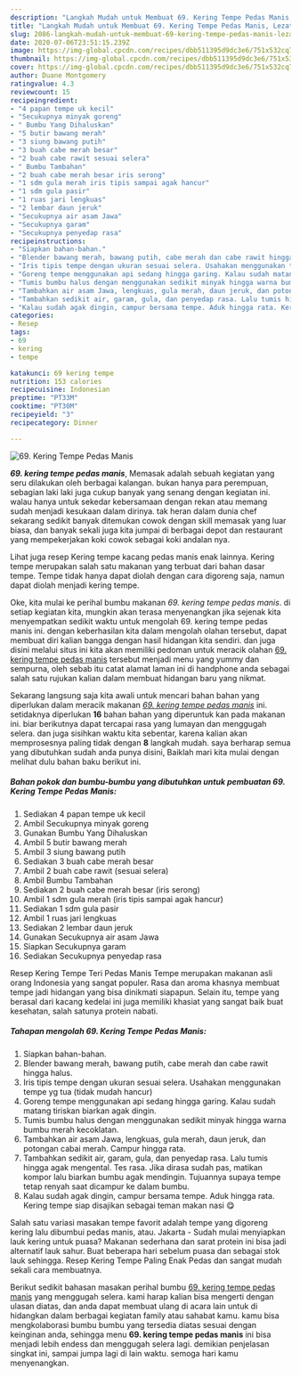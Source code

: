 ```yaml
---
description: "Langkah Mudah untuk Membuat 69. Kering Tempe Pedas Manis, Lezat Sekali"
title: "Langkah Mudah untuk Membuat 69. Kering Tempe Pedas Manis, Lezat Sekali"
slug: 2086-langkah-mudah-untuk-membuat-69-kering-tempe-pedas-manis-lezat-sekali
date: 2020-07-06T23:51:15.239Z
image: https://img-global.cpcdn.com/recipes/dbb511395d9dc3e6/751x532cq70/69-kering-tempe-pedas-manis-foto-resep-utama.jpg
thumbnail: https://img-global.cpcdn.com/recipes/dbb511395d9dc3e6/751x532cq70/69-kering-tempe-pedas-manis-foto-resep-utama.jpg
cover: https://img-global.cpcdn.com/recipes/dbb511395d9dc3e6/751x532cq70/69-kering-tempe-pedas-manis-foto-resep-utama.jpg
author: Duane Montgomery
ratingvalue: 4.3
reviewcount: 15
recipeingredient:
- "4 papan tempe uk kecil"
- "Secukupnya minyak goreng"
- " Bumbu Yang Dihaluskan"
- "5 butir bawang merah"
- "3 siung bawang putih"
- "3 buah cabe merah besar"
- "2 buah cabe rawit sesuai selera"
- " Bumbu Tambahan"
- "2 buah cabe merah besar iris serong"
- "1 sdm gula merah iris tipis sampai agak hancur"
- "1 sdm gula pasir"
- "1 ruas jari lengkuas"
- "2 lembar daun jeruk"
- "Secukupnya air asam Jawa"
- "Secukupnya garam"
- "Secukupnya penyedap rasa"
recipeinstructions:
- "Siapkan bahan-bahan."
- "Blender bawang merah, bawang putih, cabe merah dan cabe rawit hingga halus."
- "Iris tipis tempe dengan ukuran sesuai selera. Usahakan menggunakan tempe yg tua (tidak mudah hancur)"
- "Goreng tempe menggunakan api sedang hingga garing. Kalau sudah matang tiriskan biarkan agak dingin."
- "Tumis bumbu halus dengan menggunakan sedikit minyak hingga warna bumbu merah kecoklatan."
- "Tambahkan air asam Jawa, lengkuas, gula merah, daun jeruk, dan potongan cabai merah. Campur hingga rata."
- "Tambahkan sedikit air, garam, gula, dan penyedap rasa. Lalu tumis hingga agak mengental. Tes rasa. Jika dirasa sudah pas, matikan kompor lalu biarkan bumbu agak mendingin. Tujuannya supaya tempe tetap renyah saat dicampur ke dalam bumbu."
- "Kalau sudah agak dingin, campur bersama tempe. Aduk hingga rata. Kering tempe siap disajikan sebagai teman makan nasi 😋"
categories:
- Resep
tags:
- 69
- kering
- tempe

katakunci: 69 kering tempe 
nutrition: 153 calories
recipecuisine: Indonesian
preptime: "PT33M"
cooktime: "PT30M"
recipeyield: "3"
recipecategory: Dinner

---
```



![69. Kering Tempe Pedas Manis](https://img-global.cpcdn.com/recipes/dbb511395d9dc3e6/751x532cq70/69-kering-tempe-pedas-manis-foto-resep-utama.jpg)

<b><i>69. kering tempe pedas manis</i></b>, Memasak adalah sebuah kegiatan yang seru dilakukan oleh berbagai kalangan. bukan hanya para perempuan, sebagian laki laki juga cukup banyak yang senang dengan kegiatan ini. walau hanya untuk sekedar kebersamaan dengan rekan atau memang sudah menjadi kesukaan dalam dirinya. tak heran dalam dunia chef sekarang sedikit banyak ditemukan cowok dengan skill memasak yang luar biasa, dan banyak sekali juga kita jumpai di berbagai depot dan restaurant yang mempekerjakan koki cowok sebagai koki andalan nya.

Lihat juga resep Kering tempe kacang pedas manis enak lainnya. Kering tempe merupakan salah satu makanan yang terbuat dari bahan dasar tempe. Tempe tidak hanya dapat diolah dengan cara digoreng saja, namun dapat diolah menjadi kering tempe.

Oke, kita mulai ke perihal bumbu makanan <i>69. kering tempe pedas manis</i>. di setiap kegiatan kita, mungkin akan terasa menyenangkan jika sejenak kita menyempatkan sedikit waktu untuk mengolah 69. kering tempe pedas manis ini. dengan keberhasilan kita dalam mengolah olahan tersebut, dapat membuat diri kalian bangga dengan hasil hidangan kita sendiri. dan juga disini melalui situs ini kita akan memiliki pedoman untuk meracik olahan <u>69. kering tempe pedas manis</u> tersebut menjadi menu yang yummy dan sempurna, oleh sebab itu catat alamat laman ini di handphone anda sebagai salah satu rujukan kalian dalam membuat hidangan baru yang nikmat.


Sekarang langsung saja kita awali untuk mencari bahan bahan yang diperlukan dalam meracik makanan <u><i>69. kering tempe pedas manis</i></u> ini. setidaknya diperlukan <b>16</b> bahan bahan yang diperuntuk kan pada makanan ini. biar berikutnya dapat tercapai rasa yang lumayan dan menggugah selera. dan juga sisihkan waktu kita sebentar, karena kalian akan memprosesnya paling tidak dengan <b>8</b> langkah mudah. saya berharap semua yang dibutuhkan sudah anda punya disini, Baiklah mari kita mulai dengan melihat dulu bahan baku berikut ini.

<!--inarticleads1-->

##### Bahan pokok dan bumbu-bumbu yang dibutuhkan untuk pembuatan 69. Kering Tempe Pedas Manis:

1. Sediakan 4 papan tempe uk kecil
1. Ambil Secukupnya minyak goreng
1. Gunakan  Bumbu Yang Dihaluskan
1. Ambil 5 butir bawang merah
1. Ambil 3 siung bawang putih
1. Sediakan 3 buah cabe merah besar
1. Ambil 2 buah cabe rawit (sesuai selera)
1. Ambil  Bumbu Tambahan
1. Sediakan 2 buah cabe merah besar (iris serong)
1. Ambil 1 sdm gula merah (iris tipis sampai agak hancur)
1. Sediakan 1 sdm gula pasir
1. Ambil 1 ruas jari lengkuas
1. Sediakan 2 lembar daun jeruk
1. Gunakan Secukupnya air asam Jawa
1. Siapkan Secukupnya garam
1. Sediakan Secukupnya penyedap rasa


Resep Kering Tempe Teri Pedas Manis Tempe merupakan makanan asli orang Indonesia yang sangat populer. Rasa dan aroma khasnya membuat tempe jadi hidangan yang bisa dinikmati siapapun. Selain itu, tempe yang berasal dari kacang kedelai ini juga memiliki khasiat yang sangat baik buat kesehatan, salah satunya protein nabati. 

<!--inarticleads2-->

##### Tahapan mengolah 69. Kering Tempe Pedas Manis:

1. Siapkan bahan-bahan.
1. Blender bawang merah, bawang putih, cabe merah dan cabe rawit hingga halus.
1. Iris tipis tempe dengan ukuran sesuai selera. Usahakan menggunakan tempe yg tua (tidak mudah hancur)
1. Goreng tempe menggunakan api sedang hingga garing. Kalau sudah matang tiriskan biarkan agak dingin.
1. Tumis bumbu halus dengan menggunakan sedikit minyak hingga warna bumbu merah kecoklatan.
1. Tambahkan air asam Jawa, lengkuas, gula merah, daun jeruk, dan potongan cabai merah. Campur hingga rata.
1. Tambahkan sedikit air, garam, gula, dan penyedap rasa. Lalu tumis hingga agak mengental. Tes rasa. Jika dirasa sudah pas, matikan kompor lalu biarkan bumbu agak mendingin. Tujuannya supaya tempe tetap renyah saat dicampur ke dalam bumbu.
1. Kalau sudah agak dingin, campur bersama tempe. Aduk hingga rata. Kering tempe siap disajikan sebagai teman makan nasi 😋


Salah satu variasi masakan tempe favorit adalah tempe yang digoreng kering lalu dibumbui pedas manis, atau. Jakarta - Sudah mulai menyiapkan lauk kering untuk puasa? Makanan sederhana dan sarat protein ini bisa jadi alternatif lauk sahur. Buat beberapa hari sebelum puasa dan sebagai stok lauk sehingga. Resep Kering Tempe Paling Enak Pedas dan sangat mudah sekali cara membuatnya. 

Berikut sedikit bahasan masakan perihal bumbu <u>69. kering tempe pedas manis</u> yang menggugah selera. kami harap kalian bisa mengerti dengan ulasan diatas, dan anda dapat membuat ulang di acara lain untuk di hidangkan dalam berbagai kegiatan family atau sahabat kamu. kamu bisa mengkolaborasi bumbu bumbu yang tersedia diatas sesuai dengan keinginan anda, sehingga menu <b>69. kering tempe pedas manis</b> ini bisa menjadi lebih endess dan menggugah selera lagi. demikian penjelasan singkat ini, sampai jumpa lagi di lain waktu. semoga hari kamu menyenangkan.
